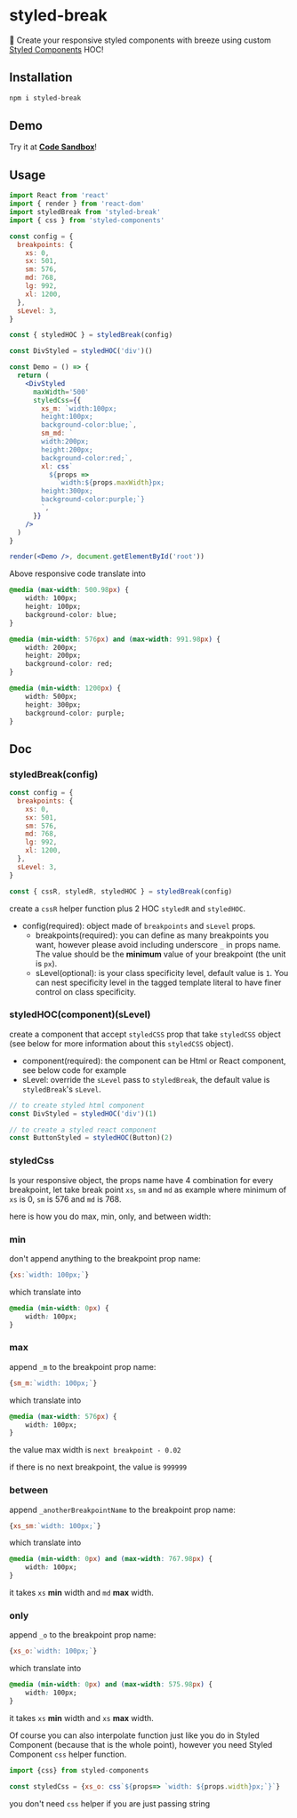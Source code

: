 # styled-break

🍨 Create your responsive styled components with breeze using custom [Styled Components](https://www.npmjs.com/package/styled-components) HOC!

## Installation

```bash
npm i styled-break
```

## Demo

Try it at **[Code Sandbox](https://codesandbox.io/s/styled-break-sf6c9)**!  

## Usage

```jsx
import React from 'react'
import { render } from 'react-dom'
import styledBreak from 'styled-break'
import { css } from 'styled-components'

const config = {
  breakpoints: {
    xs: 0,
    sx: 501,
    sm: 576,
    md: 768,
    lg: 992,
    xl: 1200,
  },
  sLevel: 3,
}

const { styledHOC } = styledBreak(config)

const DivStyled = styledHOC('div')()

const Demo = () => {
  return (
    <DivStyled
      maxWidth='500'
      styledCss={{
        xs_m: `width:100px;
        height:100px;
        background-color:blue;`,
        sm_md: `
        width:200px;
        height:200px;
        background-color:red;`,
        xl: css`
          ${props =>
            `width:${props.maxWidth}px;
        height:300px;
        background-color:purple;`}
        `,
      }}
    />
  )
}

render(<Demo />, document.getElementById('root'))

```

Above responsive code translate into

```css
@media (max-width: 500.98px) {
    width: 100px;
    height: 100px;
    background-color: blue;
}

@media (min-width: 576px) and (max-width: 991.98px) {
    width: 200px;
    height: 200px;
    background-color: red;
}

@media (min-width: 1200px) {
    width: 500px;
    height: 300px;
    background-color: purple;
}
```

## Doc

### styledBreak(config)

```jsx
const config = {
  breakpoints: {
    xs: 0,
    sx: 501,
    sm: 576,
    md: 768,
    lg: 992,
    xl: 1200,
  },
  sLevel: 3,
}

const { cssR, styledR, styledHOC } = styledBreak(config)
```

create a `cssR` helper function plus 2 HOC `styledR` and `styledHOC`.

* config(required): object made of `breakpoints` and `sLevel` props.
  * breakpoints(required): you can define as many breakpoints you want, however please avoid including underscore `_` in props name. The value should be the **minimum** value of your breakpoint (the unit is `px`).
  * sLevel(optional): is your class specificity level, default value is `1`. You can nest specificity level in the tagged template literal to have finer control on class specificity.
  
### styledHOC(component)(sLevel)

create a component that accept `styledCSS` prop that take `styledCSS` object (see below for more information about this `styledCSS` object).

* component(required): the component can be Html or React component, see below code for example
* sLevel: override the `sLevel` pass to `styledBreak`, the default value is `styledBreak`'s `sLevel`.

```jsx
// to create styled html component
const DivStyled = styledHOC('div')(1)

// to create a styled react component
const ButtonStyled = styledHOC(Button)(2)
```

### styledCss

Is your responsive object, the props name have 4 combination for every breakpoint, let take break point `xs`, `sm` and `md` as example where minimum of `xs` is 0, `sm` is 576 and `md` is 768.

here is how you do max, min, only, and between width:

### min

don't append anything to the breakpoint prop name:

```jsx
{xs:`width: 100px;`}
```

which translate into

```css
@media (min-width: 0px) {
    width: 100px;
}
```

### max

append `_m` to the breakpoint prop name:

```jsx
{sm_m:`width: 100px;`}
```

which translate into

```css
@media (max-width: 576px) {
    width: 100px;
}
```

the value max width is `next breakpoint - 0.02`

if there is no next breakpoint, the value is `999999`

### between

append `_anotherBreakpointName` to the breakpoint prop name:

```jsx
{xs_sm:`width: 100px;`}
```

which translate into

```css
@media (min-width: 0px) and (max-width: 767.98px) {
    width: 100px;
}
```

it takes `xs` **min** width and `md` **max** width.

### only

append `_o` to the breakpoint prop name:

```jsx
{xs_o:`width: 100px;`}
```

which translate into

```css
@media (min-width: 0px) and (max-width: 575.98px) {
    width: 100px;
}
```

it takes `xs` **min** width and `xs` **max** width.

Of course you can also interpolate function just like you do in Styled Component (because that is the whole point), however you need Styled Component `css` helper function.

```jsx
import {css} from styled-components

const styledCss = {xs_o: css`${props=> `width: ${props.width}px;`}`}
```

you don't need `css` helper if you are just passing string